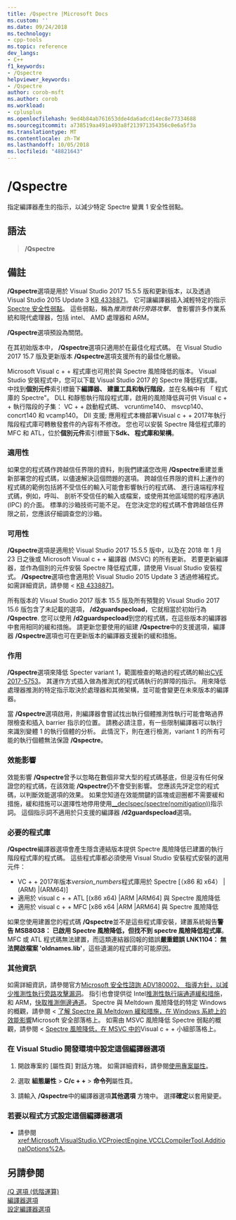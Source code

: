 ```yaml
---
title: /Qspectre |Microsoft Docs
ms.custom: ''
ms.date: 09/24/2018
ms.technology:
- cpp-tools
ms.topic: reference
dev_langs:
- C++
f1_keywords:
- /Qspectre
helpviewer_keywords:
- /Qspectre
author: corob-msft
ms.author: corob
ms.workload:
- cplusplus
ms.openlocfilehash: 9ed4b84ab761653dde4da6adcd14ec8e77334688
ms.sourcegitcommit: a738519aa491a493a8f213971354356c0e6a5f3a
ms.translationtype: MT
ms.contentlocale: zh-TW
ms.lasthandoff: 10/05/2018
ms.locfileid: "48821643"
---
```

# <a name="qspectre"></a>/Qspectre

指定編譯器產生的指示，以減少特定 Spectre 變異 1 安全性弱點。

## <a name="syntax"></a>語法

> **/Qspectre**

## <a name="remarks"></a>備註

**/Qspectre**選項是用於 Visual Studio 2017 15.5.5 版和更新版本，以及透過 Visual Studio 2015 Update 3 [KB 4338871](https://support.microsoft.com/en-us/help/4338871/visual-studio-2015-update-3-spectre-variant-1-toolset-qspectre)。 它可讓編譯器插入減輕特定的指示[Spectre 安全性弱點](https://spectreattack.com/spectre.pdf)。 這些弱點，稱為*推測性執行旁路攻擊*、 會影響許多作業系統和現代處理器，包括 intel、 AMD 處理器和 ARM。

**/Qspectre**選項預設為關閉。

在其初始版本中， **/Qspectre**選項只適用於在最佳化程式碼。 在 Visual Studio 2017 15.7 版及更新版本 **/Qspectre**選項支援所有的最佳化層級。 

Microsoft Visual c + + 程式庫也可用於與 Spectre 風險降低的版本。 Visual Studio 安裝程式中，您可以下載 Visual Studio 2017 的 Spectre 降低程式庫。 中找到**個別元件**索引標籤下**編譯器、 建置工具和執行階段**，並在名稱中有 「 程式庫的 Spectre"。 DLL 和靜態執行階段程式庫，啟用的風險降低與可供 Visual c + + 執行階段的子集： VC + + 啟動程式碼、 vcruntime140、 msvcp140、 concrt140 和 vcamp140。 Dll 支援; 應用程式本機部署Visual c + + 2017年執行階段程式庫可轉散發套件的內容有不修改。 您也可以安裝 Spectre 降低程式庫的 MFC 和 ATL，位於**個別元件**索引標籤下**Sdk、 程式庫和架構**。

### <a name="applicability"></a>適用性

如果您的程式碼作跨越信任界限的資料，則我們建議您改用 **/Qspectre**重建並重新部署您的程式碼，以儘速解決這個問題的選項。 跨越信任界限的資料上運作的程式碼的範例包括將不受信任的輸入可能會影響執行的程式碼、 進行遠端程序程式碼，例如，呼叫、 剖析不受信任的輸入或檔案，或使用其他區域間的程序通訊 (IPC) 的介面。 標準的沙箱技術可能不足。 在您決定您的程式碼不會跨越信任界限之前，您應該仔細調查您的沙箱。

### <a name="availability"></a>可用性

**/Qspectre**選項是適用於 Visual Studio 2017 15.5.5 版中，以及在 2018 年 1 月 23 日之後或 Microsoft Visual c + + 編譯器 (MSVC) 的所有更新。 若要更新編譯器，並作為個別的元件安裝 Spectre 降低程式庫，請使用 Visual Studio 安裝程式。 **/Qspectre**選項也會適用於 Visual Studio 2015 Update 3 透過修補程式。 如需詳細資訊，請參閱 < [KB 4338871](https://support.microsoft.com/help/4338871)。

所有版本的 Visual Studio 2017 版本 15.5 版及所有預覽的 Visual Studio 2017 15.6 版包含了未記載的選項， **/d2guardspecload**，它就相當於初始行為 **/Qspectre**. 您可以使用 **/d2guardspecload**到您的程式碼，在這些版本的編譯器中套用相同的緩和措施。 請更新您要使用的組建 **/Qspectre**中的支援選項，編譯器 **/Qspectre**選項也可在更新版本的編譯器支援新的緩和措施。

### <a name="effect"></a>作用

**/Qspectre**選項來降低 Specter variant 1，範圍檢查的略過的程式碼的輸出[CVE 2017-5753](https://nvd.nist.gov/vuln/detail/CVE-2017-5753)。 其運作方式插入做為推測式的程式碼執行的屏障的指示。 用來降低處理器推測的特定指示取決於處理器和其微架構，並可能會變更在未來版本的編譯器。

當 **/Qspectre**選項啟用，則編譯器會嘗試找出執行個體推測性執行可能會略過界限檢查和插入 barrier 指示的位置。 請務必請注意，有一些限制編譯器可以執行來識別變體 1 的執行個體的分析。 此情況下，則在進行檢測，variant 1 的所有可能的執行個體無法保證 **/Qspectre**。

### <a name="performance-impact"></a>效能影響

效能影響 **/Qspectre**曾予以忽略在數個非常大型的程式碼基底，但是沒有任何保證您的程式碼，在該效能 **/Qspectre**仍不會受到影響。 您應該先評定您的程式碼，以判斷效能選項的效果。 如果您知道在效能關鍵的區塊或迴圈都不需要緩和措施，緩和措施可以選擇性地停用使用[__declspec(spectre(nomitigation))](../../cpp/spectre.md)指示詞。 這個指示詞不適用於只支援的編譯器 **/d2guardspecload**選項。

### <a name="required-libraries"></a>必要的程式庫

**/Qspectre**編譯器選項會產生隱含連結版本提供 Spectre 風險降低已建置的執行階段程式庫的程式碼。 這些程式庫都必須使用 Visual Studio 安裝程式安裝的選用元件：

- VC + + 2017年版本*version_numbers*程式庫用於 Spectre \[（x86 和 x64） |(ARM) |(ARM64)]
- 適用於 visual c + + ATL \[(x86 x64) |ARM |ARM64] 與 Spectre 風險降低
- 適用於 visual c + + MFC \[x86 x64 |ARM |ARM64] 與 Spectre 風險降低

如果您使用建置您的程式碼 **/Qspectre**並不是這些程式庫安裝，建置系統報告**警告 MSB8038： 已啟用 Spectre 風險降低，但找不到 spectre 風險降低程式庫**。 MFC 或 ATL 程式碼無法建置，而這類連結器回報的錯誤**嚴重錯誤 LNK1104： 無法開啟檔案 'oldnames.lib'**，這些遺漏的程式庫的可能原因。

### <a name="additional-information"></a>其他資訊

如需詳細資訊，請參閱官方[Microsoft 安全性諮詢 ADV180002、 指導方針，以減少推測性執行旁路攻擊漏洞](https://portal.msrc.microsoft.com/en-US/security-guidance/advisory/ADV180002)。 指引也會提供從 Intel[推測性執行端通道緩和措施](https://software.intel.com/sites/default/files/managed/c5/63/336996-Speculative-Execution-Side-Channel-Mitigations.pdf)，和 ARM，[快取推測側邊通道](https://developer.arm.com/-/media/Files/pdf/Cache_Speculation_Side-channels.pdf)。 Spectre 與 Meltdown 風險降低的特定 Windows 的概觀，請參閱 <<c0> [ 了解 Spectre 與 Meltdown 緩和措施，在 Windows 系統上的效能影響](https://cloudblogs.microsoft.com/microsoftsecure/2018/01/09/understanding-the-performance-impact-of-spectre-and-meltdown-mitigations-on-windows-systems/)Microsoft 安全部落格上。 如需由 MSVC 風險降低 Spectre 弱點的概觀，請參閱 < [Spectre 風險降低，在 MSVC 中的](https://blogs.msdn.microsoft.com/vcblog/2018/01/15/spectre-mitigations-in-msvc./)Visual c + + 小組部落格上。

### <a name="to-set-this-compiler-option-in-the-visual-studio-development-environment"></a>在 Visual Studio 開發環境中設定這個編譯器選項

1. 開啟專案的 [屬性頁]  對話方塊。 如需詳細資料，請參閱[使用專案屬性](../../ide/working-with-project-properties.md)。

1. 選取 **組態屬性** > **C/c + +** > **命令列**屬性頁。

1. 請輸入 **/Qspectre**中的編譯器選項**其他選項** 方塊中。 選擇**確定**以套用變更。

### <a name="to-set-this-compiler-option-programmatically"></a>若要以程式方式設定這個編譯器選項

- 請參閱 <xref:Microsoft.VisualStudio.VCProjectEngine.VCCLCompilerTool.AdditionalOptions%2A>。

## <a name="see-also"></a>另請參閱

[/Q 選項 (低階運算)](../../build/reference/q-options-low-level-operations.md)<br/>
[編譯器選項](../../build/reference/compiler-options.md)<br/>
[設定編譯器選項](../../build/reference/setting-compiler-options.md)
